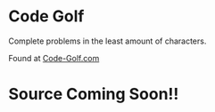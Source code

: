 # Code Golf
Complete problems in the least amount of characters.

Found at [Code-Golf.com](https://www.code-golf.com)

# Source Coming Soon!!
